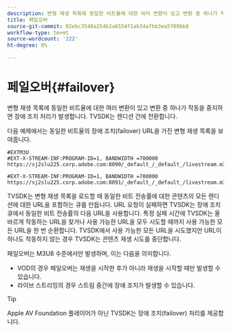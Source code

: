 ```yaml
---
description: 변형 재생 목록에 동일한 비트율에 대한 여러 변환이 있고 변환 중 하나가 작동을 중지하면 장애 조치 처리가 발생합니다. TVSDK는 렌디션 간에 전환합니다.
title: 페일오버
source-git-commit: 02ebc3548a254b2a6554f1ab34afbb3ea5f09bb8
workflow-type: tm+mt
source-wordcount: '222'
ht-degree: 0%

---
```


# 페일오버{#failover}

변형 재생 목록에 동일한 비트율에 대한 여러 변환이 있고 변환 중 하나가 작동을 중지하면 장애 조치 처리가 발생합니다. TVSDK는 렌디션 간에 전환합니다.

다음 예제에서는 동일한 비트율의 장애 조치(failover) URL을 가진 변형 재생 목록을 보여줍니다.

```
#EXTM3U
#EXT-X-STREAM-INF:PROGRAM-ID=1, BANDWIDTH =700000
https://sj2slu225.corp.adobe.com:8090/_default_/_default_/livestream.m3u8   

#EXT-X-STREAM-INF:PROGRAM-ID=1, BANDWIDTH =700000
https://sj2slu225.corp.adobe.com:8091/_default_/_default_/livestream.m3u8
```

TVSDK는 변형 재생 목록을 로드할 때 동일한 비트 전송률에 대한 콘텐츠의 모든 렌디션에 대한 URL을 포함하는 큐를 만듭니다. URL 요청이 실패하면 TVSDK는 장애 조치 큐에서 동일한 비트 전송률의 다음 URL을 사용합니다. 특정 실패 시간에 TVSDK는 올바르게 작동하는 URL을 찾거나 사용 가능한 URL을 모두 시도할 때까지 사용 가능한 모든 URL을 한 번 순환합니다. TVSDK에서 사용 가능한 모든 URL을 시도했지만 URL이 하나도 작동하지 않는 경우 TVSDK는 콘텐츠 재생 시도를 중단합니다.

페일오버는 M3U8 수준에서만 발생하며, 이는 다음을 의미합니다.

* VOD의 경우 페일오버는 재생을 시작한 후가 아니라 재생을 시작할 때만 발생할 수 있습니다.
* 라이브 스트리밍의 경우 스트림 중간에 장애 조치가 발생할 수 있습니다.

>[!TIP]
>
>Apple AV Foundation 플레이어가 아닌 TVSDK는 장애 조치(failover) 처리를 제공합니다.
